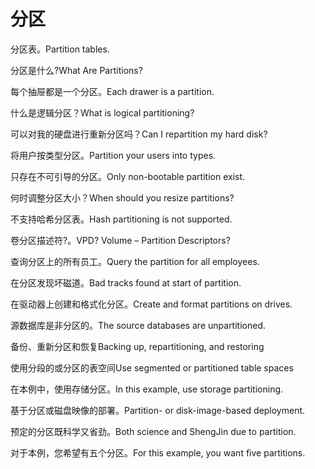 # 分区

<p><span class="chinese">分区表。</span><span class="english">Partition tables.</span></p>

<p><span class="chinese">分区是什么?</span><span class="english">What Are Partitions?</span></p>

<p><span class="chinese">每个抽屉都是一个分区。</span><span class="english">Each drawer is a partition.</span></p>

<p><span class="chinese">什么是逻辑分区？</span><span class="english">What is logical partitioning?</span></p>

<p><span class="chinese">可以对我的硬盘进行重新分区吗？</span><span class="english">Can I repartition my hard disk?</span></p>

<p><span class="chinese">将用户按类型分区。</span><span class="english">Partition your users into types.</span></p>

<p><span class="chinese">只存在不可引导的分区。</span><span class="english">Only non-bootable partition exist.</span></p>

<p><span class="chinese">何时调整分区大小？</span><span class="english">When should you resize partitions?</span></p>

<p><span class="chinese">不支持哈希分区表。</span><span class="english">Hash partitioning is not supported.</span></p>

<p><span class="chinese">卷分区描述符?。</span><span class="english">VPD? Volume – Partition Descriptors?</span></p>

<p><span class="chinese">查询分区上的所有员工。</span><span class="english">Query the partition for all employees.</span></p>

<p><span class="chinese">在分区发现坏磁道。</span><span class="english">Bad tracks found at start of partition.</span></p>

<p><span class="chinese">在驱动器上创建和格式化分区。</span><span class="english">Create and format partitions on drives.</span></p>

<p><span class="chinese">源数据库是非分区的。</span><span class="english">The source databases are unpartitioned.</span></p>

<p><span class="chinese">备份、重新分区和恢复</span><span class="english">Backing up, repartitioning, and restoring</span></p>

<p><span class="chinese">使用分段的或分区的表空间</span><span class="english">Use segmented or partitioned table spaces</span></p>

<p><span class="chinese">在本例中，使用存储分区。</span><span class="english">In this example, use storage partitioning.</span></p>

<p><span class="chinese">基于分区或磁盘映像的部署。</span><span class="english">Partition- or disk-image-based deployment.</span></p>

<p><span class="chinese">预定的分区既科学又省劲。</span><span class="english">Both science and ShengJin due to partition.</span></p>

<p><span class="chinese">对于本例，您希望有五个分区。</span><span class="english">For this example, you want five partitions.</span></p>

